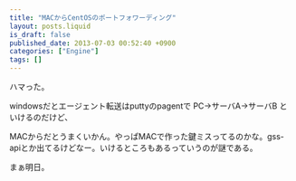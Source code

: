 ```yaml
---
title: "MACからCentOSのポートフォワーディング"
layout: posts.liquid
is_draft: false
published_date: 2013-07-03 00:52:40 +0900
categories: ["Engine"]
tags: []
---
```


ハマった。

windowsだとエージェント転送はputtyのpagentで PC-\>サーバA-\>サーバB といけるのだけど、  
  
MACからだとうまくいかん。やっぱMACで作った鍵ミスってるのかな。gss-apiとか出てるけどなー。いけるところもあるっていうのが謎である。

まぁ明日。


